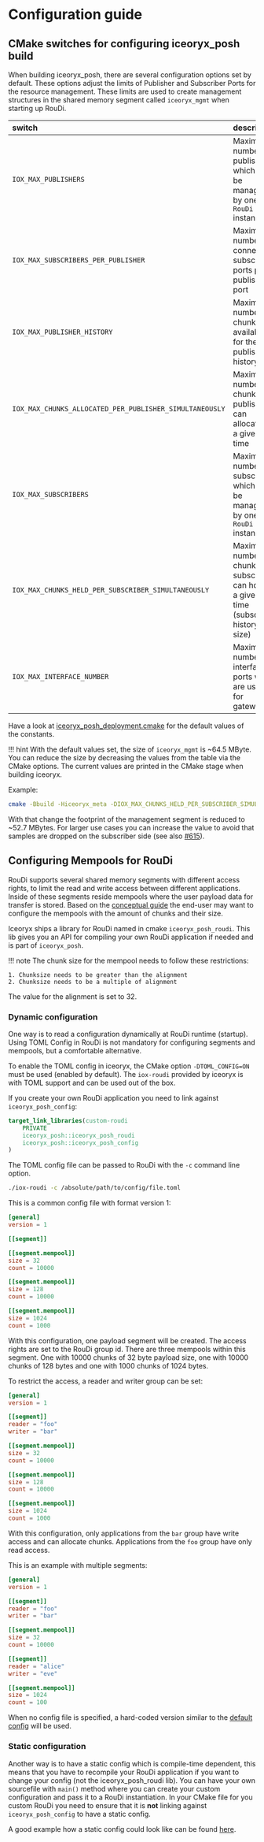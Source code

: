 # Configuration guide

## CMake switches for configuring iceoryx_posh build

When building iceoryx_posh, there are several configuration options set by default.
These options adjust the limits of Publisher and Subscriber Ports for the resource management. These limits are used to create management structures in the shared memory segment called `iceoryx_mgmt` when starting up RouDi.

 |  switch  |  description |
 |:---------|:-------------|
 | `IOX_MAX_PUBLISHERS` | Maximum number of publishers which can be managed by one `RouDi` instance |
 | `IOX_MAX_SUBSCRIBERS_PER_PUBLISHER` | Maximum number of connected subscriber ports per publisher port |
 | `IOX_MAX_PUBLISHER_HISTORY` | Maximum number of chunks available for the publisher history |
 | `IOX_MAX_CHUNKS_ALLOCATED_PER_PUBLISHER_SIMULTANEOUSLY` | Maximum number of chunks a publisher can allocate at a given time |
 | `IOX_MAX_SUBSCRIBERS` | Maximum number of subscribers which can be managed by one `RouDi` instance |
 | `IOX_MAX_CHUNKS_HELD_PER_SUBSCRIBER_SIMULTANEOUSLY` | Maximum number of chunks a subscriber can hold at a given time (subscriber history size)|
 | `IOX_MAX_INTERFACE_NUMBER` | Maximum number of interface ports which are used for gateways |

Have a look at [iceoryx_posh_deployment.cmake](https://github.com/eclipse-iceoryx/iceoryx/blob/master/iceoryx_posh/cmake/iceoryx_posh_deployment.cmake) for the default values of the constants.

!!! hint
    With the default values set, the size of `iceoryx_mgmt` is ~64.5 MByte. You can reduce the size by decreasing the values from the table via the CMake options. The current values are printed in the CMake stage when building iceoryx.

Example:

```bash
cmake -Bbuild -Hiceoryx_meta -DIOX_MAX_CHUNKS_HELD_PER_SUBSCRIBER_SIMULTANEOUSLY=64
```

With that change the footprint of the management segment is reduced to ~52.7 MBytes. For larger use cases you can increase the value to avoid that samples are dropped on the subscriber side (see also [#615](https://github.com/eclipse-iceoryx/iceoryx/issues/615)).

## Configuring Mempools for RouDi

RouDi supports several shared memory segments with different access rights, to limit the read and write access between different applications. Inside of these segments reside mempools where the user payload data for transfer is stored.
Based on the [conceptual guide](https://github.com/eclipse-iceoryx/iceoryx/blob/master/doc/conceptual-guide.md) the end-user may want to configure the mempools with the amount of chunks and their size.

Iceoryx ships a library for RouDi named in cmake `iceoryx_posh_roudi`. This lib gives you an API for compiling your own RouDi application if needed and is part of `iceoryx_posh`.

!!! note
    The chunk size for the mempool needs to follow these restrictions:

    1. Chunksize needs to be greater than the alignment
    2. Chunksize needs to be a multiple of alignment

The value for the alignment is set to 32.

### Dynamic configuration

One way is to read a configuration dynamically at RouDi runtime (startup).
Using TOML Config in RouDi is not mandatory for configuring segments and mempools, but a comfortable alternative.

To enable the TOML config in iceoryx, the CMake option `-DTOML_CONFIG=ON` must be used (enabled by default).
The `iox-roudi` provided by iceoryx is with TOML support and can be used out of the box.

If you create your own RouDi application you need to link against `iceoryx_posh_config`:

```cmake
target_link_libraries(custom-roudi
    PRIVATE
    iceoryx_posh::iceoryx_posh_roudi
    iceoryx_posh::iceoryx_posh_config
)
```

The TOML config file can be passed to RouDi with the `-c` command line option.

```bash
./iox-roudi -c /absolute/path/to/config/file.toml
```

This is a common config file with format version 1:

```TOML
[general]
version = 1

[[segment]]

[[segment.mempool]]
size = 32
count = 10000

[[segment.mempool]]
size = 128
count = 10000

[[segment.mempool]]
size = 1024
count = 1000
```

With this configuration, one payload segment will be created. The access rights are set to the RouDi group id.
There are three mempools within this segment. One with 10000 chunks of 32 byte payload size, one with 10000 chunks of 128 bytes and one with 1000 chunks of 1024 bytes.

To restrict the access, a reader and writer group can be set:

```TOML
[general]
version = 1

[[segment]]
reader = "foo"
writer = "bar"

[[segment.mempool]]
size = 32
count = 10000

[[segment.mempool]]
size = 128
count = 10000

[[segment.mempool]]
size = 1024
count = 1000
```

With this configuration, only applications from the `bar` group have write access and can allocate chunks. Applications from the `foo` group have only read access.

This is an example with multiple segments:

```TOML
[general]
version = 1

[[segment]]
reader = "foo"
writer = "bar"

[[segment.mempool]]
size = 32
count = 10000

[[segment]]
reader = "alice"
writer = "eve"

[[segment.mempool]]
size = 1024
count = 100
```

When no config file is specified, a hard-coded version similar to the [default config](https://github.com/eclipse-iceoryx/iceoryx/blob/master/iceoryx_posh/etc/iceoryx/roudi_config_example.toml) will be used.

### Static configuration

Another way is to have a static config which is compile-time dependent, this means that you have to recompile your RouDi application if you want to change your config (not the iceoryx_posh_roudi lib).
You can have your own sourcefile with `main()` method where you can create your custom configuration and pass it to a RouDi instantiation.
In your CMake file for you custom RouDi you need to ensure that it is **not** linking against `iceoryx_posh_config` to have a static config.

A good example how a static config could look like can be found [here](https://github.com/eclipse-iceoryx/iceoryx/blob/master/iceoryx_examples/iceperf/roudi_main_static_config.cpp).

